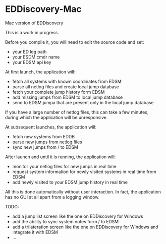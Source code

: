 # EDDiscovery-Mac
Mac version of EDDiscovery

This is a work in progress.

Before you compile it, you will need to edit  the source code and set:
- your ED log path
- your ESDM cmdr name
- your EDSM api key

At first launch, the application will:
- fetch all systems with known coordinates from EDSM
- parse all netlog files and create local jump database
- fetch your complete jump history form EDSM
- add missing jumps from EDSM to local jump database
- send to EDSM jumpa that are present only in the local jump database

If you have a large number of netlog files, this can take a few minutes, during which the application will be unresponsive.

At subsequent launches, the application will:
- fetch new systems from EDDB
- parse new jumps from netlog files
- sync new jumps from / to EDSM

After launch and until it is running, the application will:
- monitor your netlog files for new jumps in real time
- request system information for newly visited systems in real time from EDSM
- add newly visited to your EDSM jump history in real time

All this is done automatically without user interaction. In fact, the application has no GUI at all apart from a logging window.

TODO:
- add a jump list screen like the one on EDDiscovery for Windows
- add the ability to sync system notes form / to EDSM
- add a trilateration screen like the one on EDDiscovery for Windows and integrate it with EDSM
- ...
